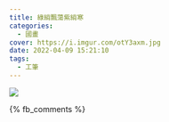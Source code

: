 ```yaml
---
title: 綠綃飄蕩紫綃寒
categories:
  - 國畫
cover: https://i.imgur.com/otY3axm.jpg
date: 2022-04-09 15:21:10
tags:
  - 工筆
---
```


![](https://i.imgur.com/otY3axm.jpg)

{% fb_comments %}
